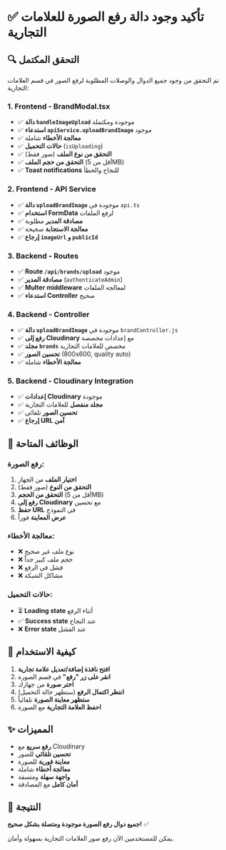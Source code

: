 # ✅ تأكيد وجود دالة رفع الصورة للعلامات التجارية

## 🔍 التحقق المكتمل

تم التحقق من وجود جميع الدوال والوصلات المطلوبة لرفع الصور في قسم العلامات التجارية:

### **1. Frontend - BrandModal.tsx**

- ✅ **دالة `handleImageUpload`** موجودة ومكتملة
- ✅ **استدعاء `apiService.uploadBrandImage`** موجود
- ✅ **معالجة الأخطاء** شاملة
- ✅ **حالات التحميل** (`isUploading`)
- ✅ **التحقق من نوع الملف** (صور فقط)
- ✅ **التحقق من حجم الملف** (أقل من 5MB)
- ✅ **Toast notifications** للنجاح والخطأ

### **2. Frontend - API Service**

- ✅ **دالة `uploadBrandImage`** موجودة في `api.ts`
- ✅ **استخدام FormData** لرفع الملفات
- ✅ **مصادقة المدير** مطلوبة
- ✅ **معالجة الاستجابة** صحيحة
- ✅ **إرجاع `imageUrl` و `publicId`**

### **3. Backend - Routes**

- ✅ **Route `/api/brands/upload`** موجود
- ✅ **مصادقة المدير** (`authenticateAdmin`)
- ✅ **Multer middleware** لمعالجة الملفات
- ✅ **استدعاء Controller** صحيح

### **4. Backend - Controller**

- ✅ **دالة `uploadBrandImage`** موجودة في `brandController.js`
- ✅ **رفع إلى Cloudinary** مع إعدادات مخصصة
- ✅ **مجلد `brands`** مخصص للعلامات التجارية
- ✅ **تحسين الصور** (800x600, quality auto)
- ✅ **معالجة الأخطاء** شاملة

### **5. Backend - Cloudinary Integration**

- ✅ **إعدادات Cloudinary** موجودة
- ✅ **مجلد منفصل** للعلامات التجارية
- ✅ **تحسين الصور** تلقائي
- ✅ **إرجاع URL آمن**

## 🎯 الوظائف المتاحة

### **رفع الصورة:**

1. **اختيار الملف** من الجهاز
2. **التحقق من النوع** (صور فقط)
3. **التحقق من الحجم** (أقل من 5MB)
4. **رفع إلى Cloudinary** مع تحسين
5. **حفظ URL** في النموذج
6. **عرض المعاينة** فوراً

### **معالجة الأخطاء:**

- ❌ نوع ملف غير صحيح
- ❌ حجم ملف كبير جداً
- ❌ فشل في الرفع
- ❌ مشاكل الشبكة

### **حالات التحميل:**

- ⏳ **Loading state** أثناء الرفع
- ✅ **Success state** عند النجاح
- ❌ **Error state** عند الفشل

## 🚀 كيفية الاستخدام

1. **افتح نافذة إضافة/تعديل علامة تجارية**
2. **انقر على زر "رفع"** في قسم الصورة
3. **اختر صورة** من جهازك
4. **انتظر اكتمال الرفع** (ستظهر حالة التحميل)
5. **ستظهر معاينة الصورة** تلقائياً
6. **احفظ العلامة التجارية** مع الصورة

## ✨ المميزات

- **رفع سريع** مع Cloudinary
- **تحسين تلقائي** للصور
- **معاينة فورية** للصورة
- **معالجة أخطاء** شاملة
- **واجهة سهلة** ومتسقة
- **أمان كامل** مع المصادقة

## 🎉 النتيجة

**جميع دوال رفع الصورة موجودة ومتصلة بشكل صحيح!** ✅

يمكن للمستخدمين الآن رفع صور العلامات التجارية بسهولة وأمان.
